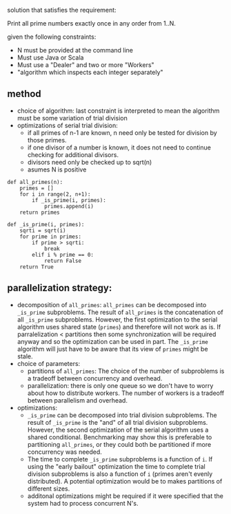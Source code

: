solution that satisfies the requirement:

Print all prime numbers exactly once in any order from 1..N.

given the following constraints:
- N must be provided at the command line
- Must use Java or Scala
- Must use a "Dealer" and two or more "Workers"
- "algorithm which inspects each integer separately"

## method
- choice of algorithm: last constraint is interpreted to mean the algorithm
must be some variation of trial division
- optimizations of serial trial division:
  - if all primes of n-1 are known, n need only be tested for division by those
    primes. 
  - if one divisor of a number is known, it does not need to continue checking
    for additional divisors.
  - divisors need only be checked up to sqrt(n)
  - asumes N is positive
```
def all_primes(n):
    primes = []
    for i in range(2, n+1): 
        if _is_prime(i, primes):
            primes.append(i)
    return primes

def _is_prime(i, primes):
    sqrti = sqrt(i)
    for prime in primes:
        if prime > sqrti:
            break
        elif i % prime == 0:
            return False
    return True
```

## parallelization strategy:
- decomposition of `all_primes`: `all_primes` can be decomposed into
  `_is_prime` subproblems. The result of `all_primes` is the
  concatenation of all `_is_prime` subproblems.
  However, the first optimization to the serial algorithm uses shared
  state (`primes`) and therefore will not work as is. If parralelization <
  partitions then some synchronization
  will be required anyway and so the optimization can be used in part. The 
  `_is_prime` algorithm will just have to be aware that its view of `primes`
  might be stale.
- choice of parameters:
  - partitions of `all_primes`: The choice of the number of subproblems is a
    tradeoff between concurrency and overhead. 
  - parallelization: there is only one queue so we don't have to worry about
    how to distribute workers. The number of workers is a tradeoff between
    parallelism and overhead. 
- optimizations:
    - `_is_prime` can be decomposed into
      trial division subproblems. The result of `_is_prime` is the "and" of
      all trial division subproblems. However, the second optimization of the
      serial algorithm uses a shared conditional. Benchmarking may show this is
      preferable to partitioning `all_primes`, or they could both be partitioned
      if more concurrency was needed.
    - The time to complete
      `_is_prime` subproblems is a function of `i`. If using the "early bailout"
      optimization the time to complete trial division subproblems is also a
      function of `i` (primes aren't evenly distributed). A potential optimization 
      would be to makes partitions of different sizes. 
    - additonal optimizations might be required if it were specified that the
      system had to process concurrent N's.
